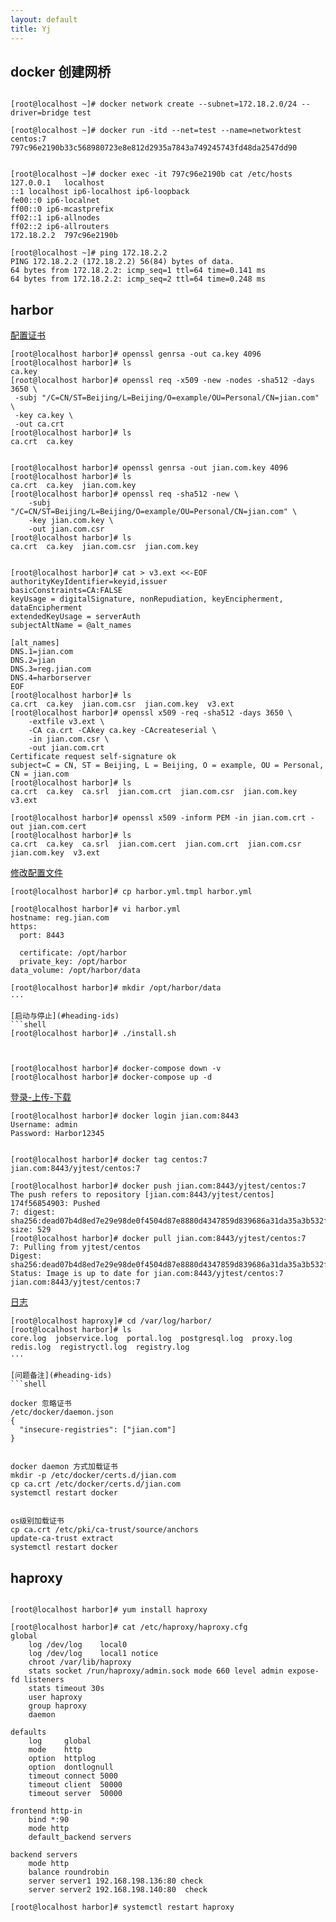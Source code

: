 ```yaml
---
layout: default
title: Yj
---
```



## docker 创建网桥
```shell

[root@localhost ~]# docker network create --subnet=172.18.2.0/24 --driver=bridge test

[root@localhost ~]# docker run -itd --net=test --name=networktest centos:7
797c96e2190b33c568980723e8e812d2935a7843a749245743fd48da2547dd90


[root@localhost ~]# docker exec -it 797c96e2190b cat /etc/hosts
127.0.0.1	localhost
::1	localhost ip6-localhost ip6-loopback
fe00::0	ip6-localnet
ff00::0	ip6-mcastprefix
ff02::1	ip6-allnodes
ff02::2	ip6-allrouters
172.18.2.2	797c96e2190b

[root@localhost ~]# ping 172.18.2.2
PING 172.18.2.2 (172.18.2.2) 56(84) bytes of data.
64 bytes from 172.18.2.2: icmp_seq=1 ttl=64 time=0.141 ms
64 bytes from 172.18.2.2: icmp_seq=2 ttl=64 time=0.248 ms
```



## harbor

[配置证书](#heading-ids)	
```shell
[root@localhost harbor]# openssl genrsa -out ca.key 4096
[root@localhost harbor]# ls
ca.key
[root@localhost harbor]# openssl req -x509 -new -nodes -sha512 -days 3650 \
 -subj "/C=CN/ST=Beijing/L=Beijing/O=example/OU=Personal/CN=jian.com" \
 -key ca.key \
 -out ca.crt
[root@localhost harbor]# ls
ca.crt  ca.key


[root@localhost harbor]# openssl genrsa -out jian.com.key 4096
[root@localhost harbor]# ls
ca.crt  ca.key  jian.com.key
[root@localhost harbor]# openssl req -sha512 -new \
    -subj "/C=CN/ST=Beijing/L=Beijing/O=example/OU=Personal/CN=jian.com" \
    -key jian.com.key \
    -out jian.com.csr
[root@localhost harbor]# ls
ca.crt  ca.key  jian.com.csr  jian.com.key


[root@localhost harbor]# cat > v3.ext <<-EOF
authorityKeyIdentifier=keyid,issuer
basicConstraints=CA:FALSE
keyUsage = digitalSignature, nonRepudiation, keyEncipherment, dataEncipherment
extendedKeyUsage = serverAuth
subjectAltName = @alt_names

[alt_names]
DNS.1=jian.com
DNS.2=jian
DNS.3=reg.jian.com
DNS.4=harborserver
EOF
[root@localhost harbor]# ls
ca.crt  ca.key  jian.com.csr  jian.com.key  v3.ext
[root@localhost harbor]# openssl x509 -req -sha512 -days 3650 \
    -extfile v3.ext \
    -CA ca.crt -CAkey ca.key -CAcreateserial \
    -in jian.com.csr \
    -out jian.com.crt
Certificate request self-signature ok
subject=C = CN, ST = Beijing, L = Beijing, O = example, OU = Personal, CN = jian.com
[root@localhost harbor]# ls
ca.crt  ca.key  ca.srl  jian.com.crt  jian.com.csr  jian.com.key  v3.ext

[root@localhost harbor]# openssl x509 -inform PEM -in jian.com.crt -out jian.com.cert
[root@localhost harbor]# ls
ca.crt  ca.key  ca.srl  jian.com.cert  jian.com.crt  jian.com.csr  jian.com.key  v3.ext
```

[修改配置文件](#heading-ids)	
```shell
[root@localhost harbor]# cp harbor.yml.tmpl harbor.yml

[root@localhost harbor]# vi harbor.yml
hostname: reg.jian.com
https:
  port: 8443

  certificate: /opt/harbor
  private_key: /opt/harbor
data_volume: /opt/harbor/data

[root@localhost harbor]# mkdir /opt/harbor/data
···

[启动与停止](#heading-ids)	
```shell
[root@localhost harbor]# ./install.sh 



[root@localhost harbor]# docker-compose down -v
[root@localhost harbor]# docker-compose up -d

```

[登录-上传-下载](#heading-ids)	
```shell
[root@localhost harbor]# docker login jian.com:8443
Username: admin
Password: Harbor12345


[root@localhost harbor]# docker tag centos:7 jian.com:8443/yjtest/centos:7

[root@localhost harbor]# docker push jian.com:8443/yjtest/centos:7
The push refers to repository [jian.com:8443/yjtest/centos]
174f56854903: Pushed 
7: digest: sha256:dead07b4d8ed7e29e98de0f4504d87e8880d4347859d839686a31da35a3b532f size: 529
[root@localhost harbor]# docker pull jian.com:8443/yjtest/centos:7
7: Pulling from yjtest/centos
Digest: sha256:dead07b4d8ed7e29e98de0f4504d87e8880d4347859d839686a31da35a3b532f
Status: Image is up to date for jian.com:8443/yjtest/centos:7
jian.com:8443/yjtest/centos:7

```

[日志](#heading-ids)	
```shell
[root@localhost haproxy]# cd /var/log/harbor/
[root@localhost harbor]# ls
core.log  jobservice.log  portal.log  postgresql.log  proxy.log  redis.log  registryctl.log  registry.log
···

[问题备注](#heading-ids)	
```shell

docker 忽略证书
/etc/docker/daemon.json
{
  "insecure-registries": ["jian.com"]
}


docker daemon 方式加载证书
mkdir -p /etc/docker/certs.d/jian.com
cp ca.crt /etc/docker/certs.d/jian.com
systemctl restart docker


os级别加载证书
cp ca.crt /etc/pki/ca-trust/source/anchors
update-ca-trust extract
systemctl restart docker
```


## haproxy
```shell

[root@localhost harbor]# yum install haproxy

[root@localhost harbor]# cat /etc/haproxy/haproxy.cfg
global
    log /dev/log    local0
    log /dev/log    local1 notice
    chroot /var/lib/haproxy
    stats socket /run/haproxy/admin.sock mode 660 level admin expose-fd listeners
    stats timeout 30s
    user haproxy
    group haproxy
    daemon

defaults
    log     global
    mode    http
    option  httplog
    option  dontlognull
    timeout connect 5000
    timeout client  50000
    timeout server  50000

frontend http-in
    bind *:90
    mode http
    default_backend servers

backend servers
    mode http
    balance roundrobin
    server server1 192.168.198.136:80 check
    server server2 192.168.198.140:80  check

[root@localhost harbor]# systemctl restart haproxy
```





